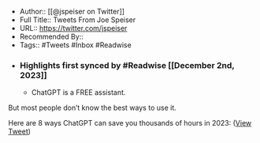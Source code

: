 - Author:: [[@jspeiser on Twitter]]
- Full Title:: Tweets From Joe Speiser
- URL:: https://twitter.com/jspeiser
- Recommended By::
- Tags:: #Tweets #Inbox #Readwise
- ### Highlights first synced by #Readwise [[December 2nd, 2023]]
    - ChatGPT is a FREE assistant.

But most people don’t know the best ways to use it.

Here are 8 ways ChatGPT can save you thousands of hours in 2023: ([View Tweet](https://twitter.com/jspeiser/status/1609912415289761795))
